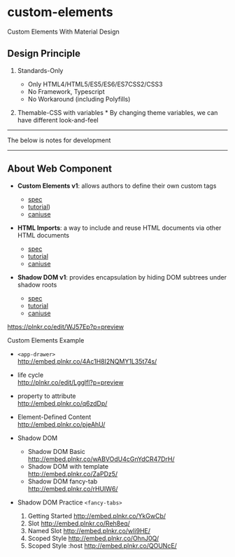 # custom-elements
Custom Elements With Material Design

## Design Principle

  1. Standards-Only
  
     * Only HTML4/HTML5/ES5/ES6/ES7CSS2/CSS3
     * No Framework, Typescript
     * No Workaround (including Polyfills)

  2. Themable-CSS with variables
    * By changing theme variables, we can have different look-and-feel

<hr/>
The below is notes for development
<hr/>

## About Web Component

   - **Custom Elements v1**: allows authors to define their own custom tags 
     - [spec](https://w3c.github.io/webcomponents/spec/custom/)
     - [tutorial](https://developers.google.com/web/fundamentals/getting-started/primers/customelements))
     - [caniuse](http://caniuse.com/#feat=custom-elementsv1)

   - **HTML Imports**: a way to include and reuse HTML documents via other HTML documents 
     - [spec](https://w3c.github.io/webcomponents/spec/imports/)
     - [tutorial](https://www.html5rocks.com/en/tutorials/webcomponents/imports/)
     - [caniuse](http://caniuse.com/#feat=imports)
     
   - **Shadow DOM v1**: provides encapsulation by hiding DOM subtrees under shadow roots 
     - [spec](https://w3c.github.io/webcomponents/spec/shadow/)
     - [tutorial](https://developers.google.com/web/fundamentals/getting-started/primers/shadowdom)
     - [caniuse](http://caniuse.com/#feat=shadowdomv1)
   

https://plnkr.co/edit/WJ57Ep?p=preview

Custom Elements Example
* `<app-drawer>`  
   http://embed.plnkr.co/4Ac1H8I2NQMY1L35t74s/
* life cycle   
  http://plnkr.co/edit/Lgglfl?p=preview
* property to attribute  
  http://embed.plnkr.co/q6zdDp/
* Element-Defined Content  
  http://embed.plnkr.co/pjeAhU/
* Shadow DOM
   * Shadow DOM Basic  
     http://embed.plnkr.co/wABVOdU4cGnYdCR47DrH/
   * Shadow DOM with template  
     http://embed.plnkr.co/ZaPDz5/
   * Shadow DOM fancy-tab  
     http://embed.plnkr.co/rHUIW6/

* Shadow DOM Practice `<fancy-tabs>`
  1. Getting Started http://embed.plnkr.co/YkGwCb/
  2. Slot http://embed.plnkr.co/Reh8eq/
  3. Named Slot http://embed.plnkr.co/wIi9HE/
  4. Scoped Style http://embed.plnkr.co/OhnJ0Q/
  5. Scoped Style :host http://embed.plnkr.co/QOUNcE/

  


